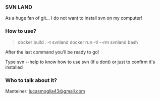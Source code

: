 ### SVN LAND

As a huge fan of git... I do not want to install svn on my computer!

### How to use?
> docker build . -t svnland
> docker run -ti --rm svnland bash

After the last command you'll be ready to go!

Type svn --help to know how to use svn (if u dont) or just to confirm it's installed

### Who to talk about it?
Manteiner: lucasmoglia43@gmail.com
